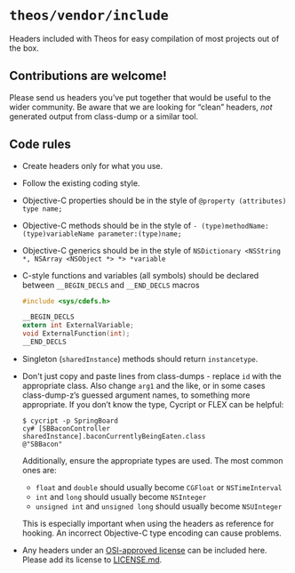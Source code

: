 # `theos/vendor/include`
Headers included with Theos for easy compilation of most projects out of the box.

## Contributions are welcome!
Please send us headers you’ve put together that would be useful to the wider community. Be aware that we are looking for “clean” headers, *not* generated output from class-dump or a similar tool.

## Code rules
* Create headers only for what you use.
* Follow the existing coding style.
* Objective-C properties should be in the style of `@property (attributes) type name;`
* Objective-C methods should be in the style of `- (type)methodName:(type)variableName parameter:(type)name;`
* Objective-C generics should be in the style of `NSDictionary <NSString *, NSArray <NSObject *> *> *variable`
* C-style functions and variables (all symbols) should be declared between `__BEGIN_DECLS` and `__END_DECLS` macros

    ```c
    #include <sys/cdefs.h>

    __BEGIN_DECLS
    extern int ExternalVariable;
    void ExternalFunction(int);
    __END_DECLS
    ```
* Singleton (`sharedInstance`) methods should return `instancetype`.
* Don't just copy and paste lines from class-dumps - replace `id` with the appropriate class. Also change `arg1` and the like, or in some cases class-dump-z’s guessed argument names, to something more appropriate. If you don’t know the type, Cycript or FLEX can be helpful:

    ```console
    $ cycript -p SpringBoard
    cy# [SBBaconController sharedInstance].baconCurrentlyBeingEaten.class
    @"SBBacon"
    ```

    Additionally, ensure the appropriate types are used. The most common ones are:

    * `float` and `double` should usually become `CGFloat` or `NSTimeInterval`
    * `int` and `long` should usually become `NSInteger`
    * `unsigned int` and `unsigned long` should usually become `NSUInteger`

    This is especially important when using the headers as reference for hooking. An incorrect Objective-C type encoding can cause problems.
* Any headers under an [OSI-approved license](https://opensource.org/licenses) can be included here. Please add its license to [LICENSE.md](LICENSE.md).
